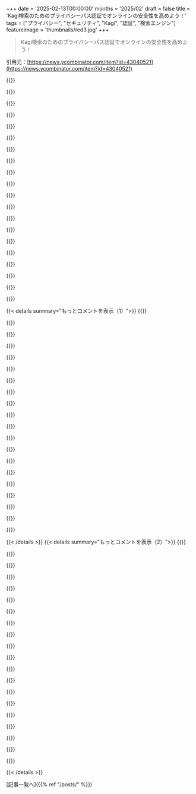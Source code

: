 +++
date = '2025-02-13T00:00:00'
months = '2025/02'
draft = false
title = 'Kagi検索のためのプライバシーパス認証でオンラインの安全性を高めよう！'
tags = ["プライバシー", "セキュリティ", "Kagi", "認証", "検索エンジン"]
featureimage = 'thumbnails/red3.jpg'
+++

> Kagi検索のためのプライバシーパス認証でオンラインの安全性を高めよう！

引用元：[https://news.ycombinator.com/item?id=43040521](https://news.ycombinator.com/item?id=43040521)

{{<matomeQuote body="KagiがPrivacy Passを使ってるのがすごくいいと思う！そうは言っても、彼らは僕がずっと取り組んできたIETFのドラフトやRustの実装を使ったみたいで、薄いラッパーを作って「KagiのPrivacy Passの実装」って呼んでるんだ。少しはクレジットをもらっても良かったんじゃないかな。こういうボランティアの仕事って報われないとやる気がなくなるよ。Kagi、もっと頑張って！" userName="raphaelrobert" createdAt="2025-02-14T12:28:56" color="">}}

{{<matomeQuote body="正直に言うけど、TFAが言う「KagiのPrivacy Passの実装」って、サーバーやクライアントへの機能統合のことだと思う。" userName="alphabetter" createdAt="2025-02-14T13:21:42" color="">}}

{{<matomeQuote body="＞追記：ブログ記事に私の姓を間違えずに書いてくれるといいな、ロバートです。これ私の責任でした。修正しました！" userName="freediver" createdAt="2025-02-15T16:21:24" color="">}}

{{<matomeQuote body="じゃあ、彼らが‘raphaelrobert’へのクレジットを追加したり、どこかにライセンスをコピーしたら、Kagiはコンプライアンスになるの？オープンソースソフトウェアを使ったことがないから、他の団体がライセンスにどう対応するのか気になる。" userName="SamuelAdams" createdAt="2025-02-14T13:37:20" color="">}}

{{<matomeQuote body="彼らはMITライセンスの下で使ってるから、コンプライアンスしてるよ。" userName="literallyroy" createdAt="2025-02-14T14:14:46" color="">}}

{{<matomeQuote body="うん、FOSS好きな俺でも、MITライセンスで他の人がコードを使ったとしても、文句を言っちゃいけないと思う。あれはかなり自由なライセンスだし、もしクレジットが欲しいなら、その要件があるライセンスを使うべきだよ。" userName="moksha256" createdAt="2025-02-14T15:22:09" color="">}}

{{<matomeQuote body="法律上の義務と一般的な礼儀の間にはギャップがある。誰かがドアを開けてくれたからといって、感謝する義務はないけど、感謝しないのはちょっと失礼だよね。全体をそのまま持って行くのはいいけど、感謝の言葉は言うべきだよ。" userName="brookst" createdAt="2025-02-14T15:32:37" color="">}}

{{<matomeQuote body="確かに違うけど、ドアを開けることに対するライセンスはないから、違った例だと思う。FOSSではライセンスは確立されたものだし、開発者たちはMITを選ぶことが多いけど、その結果、全ての権利が失われるってこともある。著作権の世界では、作者が一定期間自分の作品を所有するのが長年のデフォルトだから、公共の領域へ送るのは無理がある。言いたいのは、無礼な人たちに対して文句を言うのが悪いわけではない、だけどMITライセンスを選ぶことが多すぎることへの不満がある。" userName="moksha256" createdAt="2025-02-14T15:48:18" color="">}}

{{<matomeQuote body="ドアを開けることの例はちょっと弱かったけど、原則は成り立ってると思う。MITでリリースするのは、多くの人を助けたいという期待があるし、有名な会社がそれを採用した場合には感謝の気持ちを期待するのもおかしくない。" userName="brookst" createdAt="2025-02-14T16:01:50" color="">}}

{{<matomeQuote body="ドアを開けることは社会的な契約に関わる。" userName="azinman2" createdAt="2025-02-14T16:25:27" color="">}}

{{<matomeQuote body="ありがとうって言うのも大事だよね。これが言いたかったんだ。" userName="brookst" createdAt="2025-02-14T16:51:18" color="">}}

{{<matomeQuote body="ちょっと意見が違うかな。プロジェクトによっては50〜800の依存関係があって、誰に感謝すればいいかわからないよね。Kagiの人たちが感謝してくれて、君がそのコードを公開したのはいいと思うけど、ネットで感謝を求めるのはちょっと変わったことだよ。" userName="tarboreus" createdAt="2025-02-17T19:16:50" color="">}}

{{<matomeQuote body="著作権のヘッダーがなければそれが可能だよ：”上記の著作権表示と許可通知は、全てのコピーまたは重要な部分に含まれるべき”って。彼らはそれをやってないっぽい。MITライセンスは自分たちの著作権を主張してるし、READMEにもライブラリの参照はないみたい。" userName="_Algernon_" createdAt="2025-02-14T18:04:54" color="">}}

{{<matomeQuote body="依存関係として取り込んでるから、フォークじゃないよ。cargo buildを実行すれば、元のライセンスを含むソースコードが取得される。それは設定メニューにライセンスが載っているよりもいいよ。" userName="Throwaway123129" createdAt="2025-02-15T01:38:26" color="">}}

{{<matomeQuote body="Kagiのリポジトリにはraphaelrobertのコードが直接含まれてない。ライブラリとして使われているだけなんだ。" userName="matthews2" createdAt="2025-02-14T18:06:43" color="">}}

{{<matomeQuote body="2025年2月14日12時15分にREADMEヘッダーからキャプチャした内容だね。”このリポジトリはKagiで使われるPrivacy Pass APIのコアライブラリのソースコードを含む”って。これってちょっと良くない気がする。Kagiの人たちはこれを”raphaelrobert/privacypassのCrystal Langラッパーのコアライブラリ”って表現した方がいいと思うよ。" userName="graypegg" createdAt="2025-02-14T17:16:10" color="">}}

{{<matomeQuote body="インターネットはネットワーク効果を加速させるけど、安くすることでそれをさらに強化することができるよ。有料ユーザーのネットワークを築こうとすると、無料の競合に負けちゃうよ。" userName="sxg" createdAt="2025-02-13T21:59:44" color="">}}

{{<matomeQuote body="この現象についての説明は最高だと思う。もし有料ユーザーだけのネットワークを築こうとすれば、間接的に収益化している”無料”の競合に負ける。" userName="api" createdAt="2025-02-13T22:41:16" color="">}}

{{<matomeQuote body="違うと思う。失うわけじゃなくて、もっと小さくて良くて、しかもまだ利益を上げてるんだよ。HBOも昔このモデルを使ってたけど、それが長続きするビジネスなんだ。" userName="brookst" createdAt="2025-02-14T03:23:31" color="">}}

{{<matomeQuote body="でもさ、そうするとブリッツスケールして数年後に億万長者でExitできないじゃん！" userName="freeAgent" createdAt="2025-02-14T03:36:52" color="">}}

{{< details summary="もっとコメントを表示（1）">}}
{{<matomeQuote body="もしかして’hectomillionaire’のことを言いたかったんじゃない？" userName="codingjourney" createdAt="2025-02-14T12:42:50" color="">}}

{{<matomeQuote body="この意味では両方同じだから。" userName="freeAgent" createdAt="2025-02-14T14:39:33" color="">}}

{{<matomeQuote body="どういうこと？centimillionaireは$10k持ってて、hectomillionaireは$100m持ってるよ。" userName="stavros" createdAt="2025-02-14T16:42:58" color="">}}

{{<matomeQuote body="> LMGTYF: ”https://www.merriam-webster.com/dictionary/centimillionaire”" userName="freeAgent" createdAt="2025-02-14T17:28:54" color="">}}

{{<matomeQuote body="それはSIじゃないから、受け入れられないよ。" userName="stavros" createdAt="2025-02-14T17:35:28" color="">}}

{{<matomeQuote body="ルールを作ったのは俺じゃないからさ。英語はそういうもんなんだよ。" userName="freeAgent" createdAt="2025-02-14T17:44:53" color="">}}

{{<matomeQuote body="無料の競合サービスは底辺に走っちゃって、もう役に立つサービスを提供してない。" userName="kevin_thibedeau" createdAt="2025-02-13T23:18:33" color="">}}

{{<matomeQuote body="天使の代弁者として...サブスクリプションモデルでも、支払えない人を補助することはできる理由はあるよ。ただ、企業は著しくお金を引き出す構造になっているから…広告は全体を通じて搾取を可能にするけど、適切に技術に詳しいユーザーは広告を回避できるんだ。" userName="laurex" createdAt="2025-02-13T23:37:57" color="">}}

{{<matomeQuote body="企業は、すぐにできるだけ多くを搾取しなければならないという法律には縛られてないよ。" userName="kennyloginz" createdAt="2025-02-14T03:39:18" color="">}}

{{<matomeQuote body="君の環境が羨ましいな。" userName="namtab00" createdAt="2025-02-14T10:42:11" color="">}}

{{<matomeQuote body="それはいい環境だね。基本給が倍になったし、MSの影響を気にせず働けるのは楽しい。検索エンジンに関しても、2012年から2022年の間に解決済みだった問題が、もうそうじゃなかったのが本当にストレスだった。" userName="eitland" createdAt="2025-02-14T17:45:56" color="">}}

{{<matomeQuote body="一般的に、ウォールストリートがプライベート企業に与える影響はあまり大きくないよ。" userName="growse" createdAt="2025-02-14T08:38:23" color="">}}

{{<matomeQuote body="だからGPが『彼らが公開しているなら』と言ったのはその文脈なんだよ。" userName="dreamcompiler" createdAt="2025-02-14T14:31:07" color="">}}

{{<matomeQuote body="ああ、確かに良い指摘だ！" userName="growse" createdAt="2025-02-16T20:25:44" color="">}}

{{<matomeQuote body="ごめん、”罰する”って何を意味するの？どうやって？" userName="drdaeman" createdAt="2025-02-14T07:18:11" color="">}}

{{<matomeQuote body=">構造はできるだけ多くを取り出すようにできている（公開されている場合は法律上）。これは間違いで、フィデューシャリー義務が意味することじゃない。" userName="kortilla" createdAt="2025-02-14T02:16:29" color="">}}

{{<matomeQuote body="プライベート企業が誰が補助を受けられるのかを確認する仕組みは何？学生だけを補助するつもりなの？" userName="dmoy" createdAt="2025-02-14T00:44:28" color="">}}

{{<matomeQuote body="Discordにも広告はあるけど、あんまり頻繁ではないしチャットに埋め込まれてるわけじゃないよ。設定でオフにできる”クエスト”って呼ばれるやつね。" userName="prododev" createdAt="2025-02-14T07:22:31" color="">}}

{{<matomeQuote body="できれば直接サイトにお金を払うっていうモデルもいいよね。サイト訪問ごとにお金を払って、広告費を抑えられたら、結局こっちに還元されるし、良い製品が評価される社会になる。でも人間の心も経済もそうは上手くいかないよね。" userName="jorvi" createdAt="2025-02-14T02:20:54" color="">}}

{{<matomeQuote body="まあ、広告モデルには問題があるけど、ネットが誰にでもアクセスできるようになったのはこれのおかげでもあるよね。お金持ちたちが広告でサービスをみんなに提供してる感じ。" userName="api" createdAt="2025-02-14T00:44:19" color="">}}


{{< /details >}}
{{< details summary="もっとコメントを表示（2）">}}
{{<matomeQuote body="広告テクノロジーのネガティブな影響なしに、低所得者向けのサービスも他の手段で提供できると思うんだ。図書館とかがその例だね。" userName="ulrikrasmussen" createdAt="2025-02-14T06:46:21" color="">}}

{{<matomeQuote body="現状のフリーミアムゲームはそういうモデルにまさに基づいてるよね。お金をたくさん使う“クジラ”プレイヤーがいて、他には無料で楽しむ人が多い。" userName="Twisell" createdAt="2025-02-14T06:16:20" color="">}}

{{<matomeQuote body="ビデオゲーム業界はうまく顧客を分けて成功してるよね。無料や安いゲームでプレイヤーを集めて、少数の“クジラ”が全体を支えてる。" userName="sxg" createdAt="2025-02-14T17:29:31" color="">}}

{{<matomeQuote body="もしpinboard.inが売りに出されたら、良い管理者になると思う。" userName="basch" createdAt="2025-02-14T00:15:21" color="">}}

{{<matomeQuote body="直接の収益化推進。顧客が価値のためにお金を払うようにすれば、みんなが幸せになる。" userName="brookst" createdAt="2025-02-14T03:21:48" color="">}}

{{<matomeQuote body=">（Orionは使わないけど、Linux版がないから。）" userName="freediver" createdAt="2025-02-14T01:28:44" color="">}}

{{<matomeQuote body="オープンソース化はいつ頃になるの？ :^)" userName="hurutparittya" createdAt="2025-02-14T08:23:11" color="">}}

{{<matomeQuote body="Orionの発表は覚えてるけど、あんまり詳しくは追ってないんだよね。Firefoxみたいなコンテナプロキシのサポートあるの？この機能は失いたくないなぁ。" userName="joshuaturner" createdAt="2025-02-14T02:45:27" color="">}}

{{<matomeQuote body="ArcはWebKitじゃなくてChromiumベースだよ。" userName="andelink" createdAt="2025-02-16T06:13:11" color="">}}

{{<matomeQuote body="ごめん、ArcはWebKitのフォークをベースにしてるんだ。" userName="prophesi" createdAt="2025-02-16T08:04:24" color="">}}

{{<matomeQuote body="すごい！！！" userName="WD-42" createdAt="2025-02-14T02:39:29" color="">}}

{{<matomeQuote body="これのデメリットは、大きなネットワークにいないとIPアドレスがたぶん匿名性を失うこと。Kagiがログインしてるのを知ってて、プライベートブラウジングウィンドウでスパイシーな検索をしたら検索がリンクされることもある。モードの高速切り替えは不都合だよね。" userName="Klaus23" createdAt="2025-02-13T22:26:56" color="">}}

{{<matomeQuote body="だからKagiは同時にTorでサービスの利用可能性を発表したんだよ。<br>Torには欠点や批判もあるけど、Kagiがそれを直すのは関係ないよ。でもTorとプライバシーパスの組み合わせで、Kagiは他のどのサービスよりも有料ユーザーにアクセスを許可することを進めてるんだ。注意：Kagiとは全く関係なく、ただのハッピーなユーザーだよ。" userName="aryonoco" createdAt="2025-02-13T22:35:44" color="">}}

{{<matomeQuote body="FYIだけど、2024年の終わりにポッドキャストでOrionのLinux版が計画されてるって発表されたんだ。" userName="theschmed" createdAt="2025-02-13T22:14:35" color="">}}

{{<matomeQuote body="Kagiなら、正しい選択をすることに慣れるよ。本当にミスがほとんどないのが驚き。自分のKagiのTシャツもそうだったらいいのに。裾が洗って2回目でほつれて、もう寝るときと庭仕事用のシャツになっちゃった。代わりに無料シャツのクーポンが発行されたけど、まだ発送されてない。" userName="paradox460" createdAt="2025-02-13T23:06:15" color="">}}

{{<matomeQuote body="やっとKagiの期待に乗れる気がする。真面目な悪い意見を見つけたから。" userName="cootsnuck" createdAt="2025-02-14T04:34:44" color="">}}

{{<matomeQuote body="Kagiには問題もあるよね。シャツの件は大失敗だったし、もっと商品にお金を使ってほしい。非ユーザーの批判は偽善的に感じることが多い。" userName="Sakos" createdAt="2025-02-14T08:12:33" color="">}}

{{<matomeQuote body="うん、僕も。プライバシーパスは主にイコグニート検索用に使うかな（コホン、P0RNコホン）。ぜひkagifeedback.orgにアイデアを送ってね。" userName="thibaultmol" createdAt="2025-02-13T20:46:57" color="">}}

{{<matomeQuote body="サーバーがクライアントのリクエストを認証しているのに匿名性がどう保たれるのか？プライバシーパスと単に共通の認証トークンを渡すのに何が違うの？" userName="rajnathani" createdAt="2025-02-14T10:01:31" color="">}}

{{<matomeQuote body="Kagiが提供するクライアントはサイドチャネルになっちゃうの？独立したスタンダードなクライアントを使ったほうがいいのかな？" userName="potamic" createdAt="2025-02-14T16:35:29" color="">}}


{{< /details >}}


[記事一覧へ]({{% ref "/posts/" %}})
